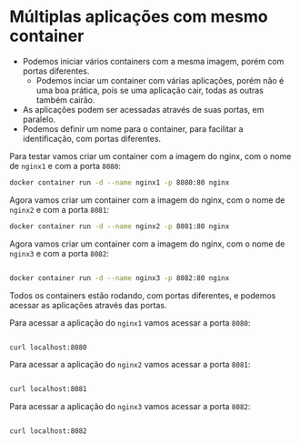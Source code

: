 # Múltiplas aplicações com mesmo container

- Podemos iniciar vários containers com a mesma imagem, porém com portas diferentes.
  - Podemos inciar um container com várias aplicações, porém não é uma boa prática, pois se uma aplicação cair, todas as outras também cairão.
- As aplicações podem ser acessadas através de suas portas, em paralelo.
- Podemos definir um nome para o container, para facilitar a identificação, com portas diferentes.

Para testar vamos criar um container com a imagem do nginx, com o nome de `nginx1` e com a porta `8080`:

```sh
docker container run -d --name nginx1 -p 8080:80 nginx
```

Agora vamos criar um container com a imagem do nginx, com o nome de `nginx2` e com a porta `8081`:

```sh   
docker container run -d --name nginx2 -p 8081:80 nginx
```

Agora vamos criar um container com a imagem do nginx, com o nome de `nginx3` e com a porta `8082`:

```sh

docker container run -d --name nginx3 -p 8082:80 nginx
```

Todos os containers estão rodando, com portas diferentes, e podemos acessar as aplicações através das portas.

Para acessar a aplicação do `nginx1` vamos acessar a porta `8080`:

```sh

curl localhost:8080
```

Para acessar a aplicação do `nginx2` vamos acessar a porta `8081`:

```sh

curl localhost:8081
```

Para acessar a aplicação do `nginx3` vamos acessar a porta `8082`:

```sh

curl localhost:8082
```
